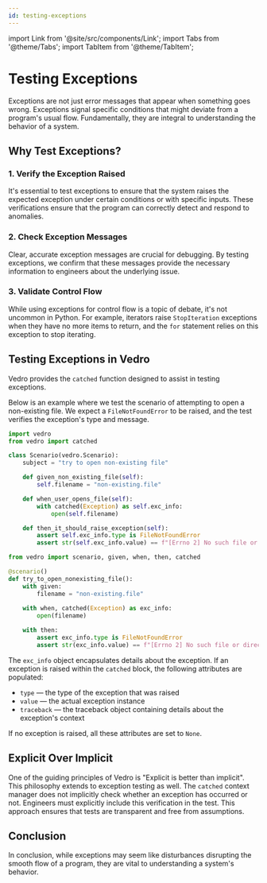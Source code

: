 ```yaml
---
id: testing-exceptions
---
```


import Link from '@site/src/components/Link';
import Tabs from '@theme/Tabs';
import TabItem from '@theme/TabItem';

# Testing Exceptions

Exceptions are not just error messages that appear when something goes wrong. Exceptions signal specific conditions that might deviate from a program's usual flow. Fundamentally, they are integral to understanding the behavior of a system.

## Why Test Exceptions?

### 1. Verify the Exception Raised

It's essential to test exceptions to ensure that the system raises the expected exception under certain conditions or with specific inputs. These verifications ensure that the program can correctly detect and respond to anomalies.

### 2. Check Exception Messages

Clear, accurate exception messages are crucial for debugging. By testing exceptions, we confirm that these messages provide the necessary information to engineers about the underlying issue.

### 3. Validate Control Flow

While using exceptions for control flow is a <Link to="https://stackoverflow.com/questions/729379/why-not-use-exceptions-as-regular-flow-of-control">topic of debate</Link>, it's not uncommon in Python. For example, iterators raise `StopIteration` exceptions when they have no more items to return, and the `for` statement relies on this exception to stop iterating.

## Testing Exceptions in Vedro

Vedro provides the `catched` function designed to assist in testing exceptions.

Below is an example where we test the scenario of attempting to open a non-existing file. We expect a `FileNotFoundError` to be raised, and the test verifies the exception's type and message.

<Tabs groupId="test-style">
  <TabItem value="class-based" label="Class-based" default>

```python
import vedro
from vedro import catched

class Scenario(vedro.Scenario):
    subject = "try to open non-existing file"

    def given_non_existing_file(self):
        self.filename = "non-existing.file"

    def when_user_opens_file(self):
        with catched(Exception) as self.exc_info:
            open(self.filename)

    def then_it_should_raise_exception(self):
        assert self.exc_info.type is FileNotFoundError
        assert str(self.exc_info.value) == f"[Errno 2] No such file or directory: {self.filename!r}"
```

  </TabItem>
  <TabItem value="function-based" label="Function-based">

```python
from vedro import scenario, given, when, then, catched

@scenario()
def try_to_open_nonexisting_file():
    with given:
        filename = "non-existing.file"
    
    with when, catched(Exception) as exc_info:
        open(filename)

    with then:
        assert exc_info.type is FileNotFoundError
        assert str(exc_info.value) == f"[Errno 2] No such file or directory: {filename!r}"
```

  </TabItem>
</Tabs>

The `exc_info` object encapsulates details about the exception. If an exception is raised within the `catched` block, the following attributes are populated:
- `type` — the type of the exception that was raised
- `value` —  the actual exception instance
- `traceback` — the <Link to="https://docs.python.org/3/library/types.html#types.TracebackType">traceback object</Link> containing details about the exception's context

If no exception is raised, all these attributes are set to `None`.

## Explicit Over Implicit

One of the guiding principles of Vedro is <Link to="https://peps.python.org/pep-0020/">"Explicit is better than implicit"</Link>. This philosophy extends to exception testing as well. The `catched` context manager does not implicitly check whether an exception has occurred or not. Engineers must explicitly include this verification in the test. This approach ensures that tests are transparent and free from assumptions.

## Conclusion

In conclusion, while exceptions may seem like disturbances disrupting the smooth flow of a program, they are vital to understanding a system's behavior.
